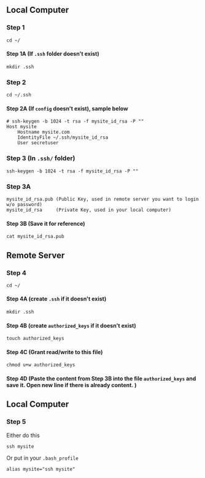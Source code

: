 ## Local Computer

### Step 1
```
cd ~/
```

#### Step 1A (If `.ssh` folder doesn't exist)
```
mkdir .ssh 
```

### Step 2
```
cd ~/.ssh
```

#### Step 2A (If `config` doesn't exist), sample below
```
# ssh-keygen -b 1024 -t rsa -f mysite_id_rsa -P ""
Host mysite
    Hostname mysite.com
    IdentityFile ~/.ssh/mysite_id_rsa
    User secretuser
```

### Step 3 (In `.ssh/` folder)
```
ssh-keygen -b 1024 -t rsa -f mysite_id_rsa -P ""
```


### Step 3A
```
mysite_id_rsa.pub (Public Key, used in remote server you want to login w/o password)
mysite_id_rsa     (Private Key, used in your local computer)
```


#### Step 3B (Save it for reference)
```
cat mysite_id_rsa.pub
```


## Remote Server

### Step 4
```
cd ~/
```


#### Step 4A (create `.ssh` if it doesn't exist)
```
mkdir .ssh
```

#### Step 4B (create `authorized_keys` if it doesn't exist)
```
touch authorized_keys
```

#### Step 4C (Grant read/write to this file)
```
chmod u+w authorized_keys
```

#### Step 4D (Paste the content from Step 3B into the file `authorized_keys` and save it. Open new line if there is already content. )


## Local Computer

### Step 5

Either do this
```
ssh mysite
```

Or put in your `.bash_profile`
```
alias mysite="ssh mysite"
```


